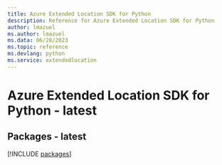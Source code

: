 ```yaml
---
title: Azure Extended Location SDK for Python
description: Reference for Azure Extended Location SDK for Python
author: lmazuel
ms.author: lmazuel
ms.data: 06/28/2023
ms.topic: reference
ms.devlang: python
ms.service: extendedlocation
---
```

# Azure Extended Location SDK for Python - latest
## Packages - latest
[!INCLUDE [packages](extended-location-index.md)]